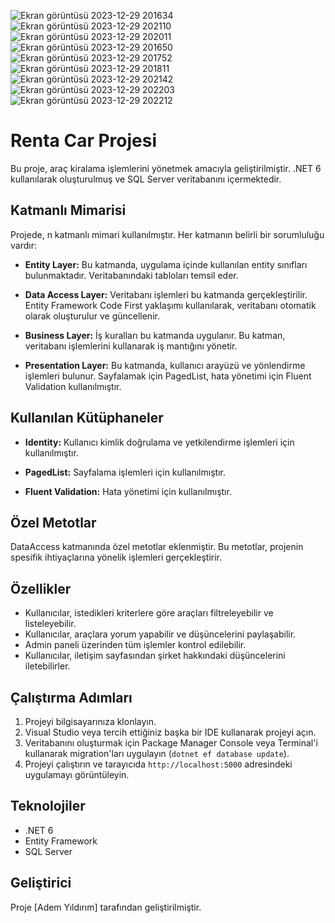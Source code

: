 
![Ekran görüntüsü 2023-12-29 201634](https://github.com/Ademyldrrm/MyAcademyCarBook/assets/92265631/28b01349-aa57-4029-a739-7d27b9ceeceb)
![Ekran görüntüsü 2023-12-29 202110](https://github.com/Ademyldrrm/MyAcademyCarBook/assets/92265631/d36b8a17-4d01-4d22-b556-8fff4da1c5da)
![Ekran görüntüsü 2023-12-29 202011](https://github.com/Ademyldrrm/MyAcademyCarBook/assets/92265631/facd47e1-7244-41a4-b270-9fa27ad5b7b0)
![Ekran görüntüsü 2023-12-29 201650](https://github.com/Ademyldrrm/MyAcademyCarBook/assets/92265631/a9ad0b81-1ad5-4e43-bbfd-2f4ca4184635)
![Ekran görüntüsü 2023-12-29 201752](https://github.com/Ademyldrrm/MyAcademyCarBook/assets/92265631/24e74b8f-22d6-4614-b44e-c3c4f7a48178)
![Ekran görüntüsü 2023-12-29 201811](https://github.com/Ademyldrrm/MyAcademyCarBook/assets/92265631/9ff03d38-d286-4915-b7a9-83366e4eea13)
![Ekran görüntüsü 2023-12-29 202142](https://github.com/Ademyldrrm/MyAcademyCarBook/assets/92265631/be1717f9-0f77-4ec6-b98f-3c461b5eda75)
![Ekran görüntüsü 2023-12-29 202203](https://github.com/Ademyldrrm/MyAcademyCarBook/assets/92265631/5240f9b6-dfc3-4244-9c98-2a2f9753a9af)
![Ekran görüntüsü 2023-12-29 202212](https://github.com/Ademyldrrm/MyAcademyCarBook/assets/92265631/d5eae520-c66c-42a1-9f55-fb09b9f8ca81)


# Renta Car Projesi

Bu proje, araç kiralama işlemlerini yönetmek amacıyla geliştirilmiştir. .NET 6 kullanılarak oluşturulmuş ve SQL Server veritabanını içermektedir.

## Katmanlı Mimarisi

Projede, n katmanlı mimari kullanılmıştır. Her katmanın belirli bir sorumluluğu vardır:

- **Entity Layer:** Bu katmanda, uygulama içinde kullanılan entity sınıfları bulunmaktadır. Veritabanındaki tabloları temsil eder.

- **Data Access Layer:** Veritabanı işlemleri bu katmanda gerçekleştirilir. Entity Framework Code First yaklaşımı kullanılarak, veritabanı otomatik olarak oluşturulur ve güncellenir.

- **Business Layer:** İş kuralları bu katmanda uygulanır. Bu katman, veritabanı işlemlerini kullanarak iş mantığını yönetir.

- **Presentation Layer:** Bu katmanda, kullanıcı arayüzü ve yönlendirme işlemleri bulunur. Sayfalamak için PagedList, hata yönetimi için Fluent Validation kullanılmıştır.

## Kullanılan Kütüphaneler

- **Identity:** Kullanıcı kimlik doğrulama ve yetkilendirme işlemleri için kullanılmıştır.

- **PagedList:** Sayfalama işlemleri için kullanılmıştır.

- **Fluent Validation:** Hata yönetimi için kullanılmıştır.

## Özel Metotlar

DataAccess katmanında özel metotlar eklenmiştir. Bu metotlar, projenin spesifik ihtiyaçlarına yönelik işlemleri gerçekleştirir.

## Özellikler

- Kullanıcılar, istedikleri kriterlere göre araçları filtreleyebilir ve listeleyebilir.
- Kullanıcılar, araçlara yorum yapabilir ve düşüncelerini paylaşabilir.
- Admin paneli üzerinden tüm işlemler kontrol edilebilir.
- Kullanıcılar, iletişim sayfasından şirket hakkındaki düşüncelerini iletebilirler.

## Çalıştırma Adımları

1. Projeyi bilgisayarınıza klonlayın.
2. Visual Studio veya tercih ettiğiniz başka bir IDE kullanarak projeyi açın.
3. Veritabanını oluşturmak için Package Manager Console veya Terminal'i kullanarak migration'ları uygulayın (`dotnet ef database update`).
4. Projeyi çalıştırın ve tarayıcıda `http://localhost:5000` adresindeki uygulamayı görüntüleyin.

## Teknolojiler

- .NET 6
- Entity Framework
- SQL Server

## Geliştirici

Proje [Adem Yıldırım] tarafından geliştirilmiştir.


